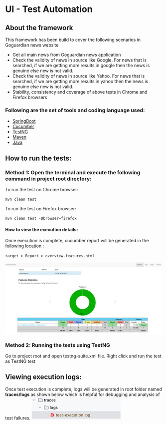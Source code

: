 # UI - Test Automation

## About the framework

This framework has been build to cover the following scenarios in Goguardian news website

- Get all main news from Goguardian news application
- Check the validity of news in source like Google. For news that is searched, if we are getting more results in google then the news is genuine else new is not valid.
- Check the validity of news in source like Yahoo. For news that is searched, if we are getting more results in yahoo then the news is genuine else new is not valid.
- Stability, consistency and coverage of above tests in Chrome and Firefox browsers 


### Following are the set of tools and coding language used:

- [SpringBoot](https://spring.io/projects/spring-boot)
- [Cucumber](https://cucumber.io/)
- [TestNG](https://testng.org/doc/)
- [Maven](https://maven.apache.org/)
- [Java](https://www.java.com/en/)

## How to run the tests:

### Method 1: Open the terminal and execute the following command in project root directory:

To run the test on Chrome browser:

```agsl
mvn clean test
```
To run the test on Firefox browser:

```agsl
mvn clean test -Dbrowser=firefox
```

#### How to view the execution details:

Once execution is complete, cucumber report will be generated in the following location :

`target > Report > overview-features.html`

![img.png](images/img.png)


### Method 2: Running the tests using TestNG

Go to project root and open testng-suite.xml file. Right click and run the test as TestNG test

## Viewing execution logs:

Once test execution is complete, logs will be generated in root folder named **traces/logs** as shown below which is helpful for debugging and analysis of test failures.
![img.png](images/img2.png)

